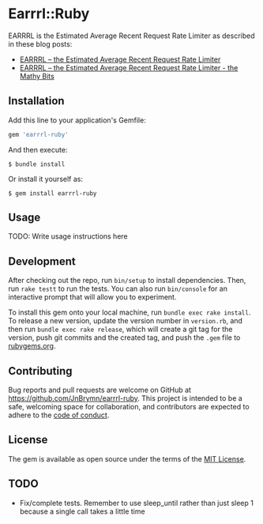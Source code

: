 # Earrrl::Ruby

EARRRL is the Estimated Average Recent Request Rate Limiter as described in these blog posts:
* [EARRRL – the Estimated Average Recent Request Rate Limiter](http://blog.jnbrymn.com/2021/03/18/estimated-average-recent-request-rate-limiter.html)
* [EARRRL – the Estimated Average Recent Request Rate Limiter - the Mathy Bits](http://blog.jnbrymn.com/2021/03/18/estimated-average-recent-request-rate-limiter-math.html)

## Installation

Add this line to your application's Gemfile:

```ruby
gem 'earrrl-ruby'
```

And then execute:

    $ bundle install

Or install it yourself as:

    $ gem install earrrl-ruby

## Usage

TODO: Write usage instructions here

## Development

After checking out the repo, run `bin/setup` to install dependencies. Then, run `rake testt` to run the tests. You can also run `bin/console` for an interactive prompt that will allow you to experiment.

To install this gem onto your local machine, run `bundle exec rake install`. To release a new version, update the version number in `version.rb`, and then run `bundle exec rake release`, which will create a git tag for the version, push git commits and the created tag, and push the `.gem` file to [rubygems.org](https://rubygems.org).

## Contributing

Bug reports and pull requests are welcome on GitHub at https://github.com/JnBrymn/earrrl-ruby. This project is intended to be a safe, welcoming space for collaboration, and contributors are expected to adhere to the [code of conduct](https://github.com/JnBrymn/earrrl-ruby/blob/master/CODE_OF_CONDUCT.md).

## License

The gem is available as open source under the terms of the [MIT License](https://opensource.org/licenses/MIT).

## TODO
* Fix/complete tests. Remember to use sleep_until rather than just sleep 1 because a single call takes a little time
